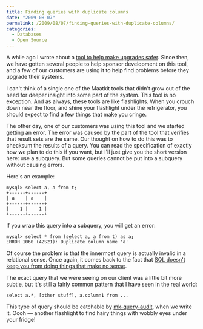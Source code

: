 ```yaml
---
title: Finding queries with duplicate columns
date: "2009-08-07"
permalink: /2009/08/07/finding-queries-with-duplicate-columns/
categories:
  - Databases
  - Open Source
---
```

A while ago I wrote about a [tool to help make upgrades safer][1]. Since then, we have gotten several people to help sponsor development on this tool, and a few of our customers are using it to help find problems before they upgrade their systems.

I can't think of a single one of the Maatkit tools that didn't grow out of the need for deeper insight into some part of the system. This tool is no exception. And as always, these tools are like flashlights. When you crouch down near the floor, and shine your flashlight under the refrigerator, you should expect to find a few things that make you cringe.

The other day, one of our customers was using this tool and we started getting an error. The error was caused by the part of the tool that verifies that result sets are the same. Our thought on how to do this was to checksum the results of a query. You can read the specification of exactly how we plan to do this if you want, but I'll just give you the short version here: use a subquery. But some queries cannot be put into a subquery without causing errors.

Here's an example:

    mysql> select a, a from t;
    +------+------+
    | a    | a    |
    +------+------+
    |    1 |    1 | 
    +------+------+

If you wrap this query into a subquery, you will get an error:

    mysql> select * from (select a, a from t) as a;
    ERROR 1060 (42S21): Duplicate column name 'a'

Of course the problem is that the innermost query is actually invalid in a relational sense. Once again, it comes back to the fact that [SQL doesn't keep you from doing things that make no sense][2].

The exact query that we were seeing on our client was a little bit more subtle, but it's still a fairly common pattern that I have seen in the real world:

    select a.*, [other stuff], a.column1 from ...

This type of query should be catchable by [mk-query-audit][3], when we write it. Oooh &#8212; another flashlight to find hairy things with wobbly eyes under your fridge!

 [1]: http://code.google.com/p/maatkit/wiki/mk_upgrade
 [2]: http://www.xaprb.com/blog/2009/03/29/a-review-of-sql-and-relational-theory-by-c-j-date/
 [3]: http://www.maatkit.org/doc/mk-query-advisor.html
